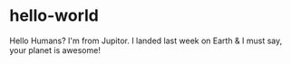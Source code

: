 # hello-world

Hello Humans? I'm from Jupitor. I landed last week on Earth & I must say, your planet is awesome!
